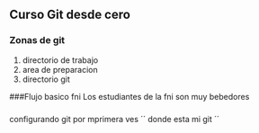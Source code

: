 ## Curso Git desde cero

### Zonas de git
1. directorio de trabajo
2. area de preparacion
3. directorio git

###Flujo basico fni
Los estudiantes de la fni son muy bebedores

###
configurando git por mprimera ves
´´
donde esta mi git
´´